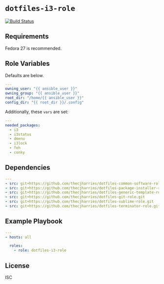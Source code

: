 # `dotfiles-i3-role`

[![Build Status](https://travis-ci.org/thecjharries/dotfiles-i3-role.svg?branch=master)](https://travis-ci.org/thecjharries/dotfiles-i3-role)

## Requirements

Fedora 27 is recommended.

## Role Variables

Defaults are below.

```yml
---
owning_user: "{{ ansible_user }}"
owning_group: "{{ ansible_user }}"
root_dir: "/home/{{ ansible_user }}"
config_dir: "{{ root_dir }}/.config"
```

Additionally, these `vars` are set:

```yml
---
needed_packages:
  - i3
  - i3status
  - dmenu
  - i3lock
  - feh
  - conky
```

## Dependencies

```yml
---
- src: git+https://github.com/thecjharries/dotfiles-common-software-role.git
- src: git+https://github.com/thecjharries/dotfiles-package-installer-role.git
- src: git+https://github.com/thecjharries/dotfiles-generic-template-role.git
- src: git+https://github.com/thecjharries/dotfiles-git-role.git
- src: git+https://github.com/thecjharries/dotfiles-sublime-role.git
- src: git+https://github.com/thecjharries/dotfiles-terminator-role.git
```

## Example Playbook

```yml
---
- hosts: all

  roles:
    - role: dotfiles-i3-role
```

## License

ISC
